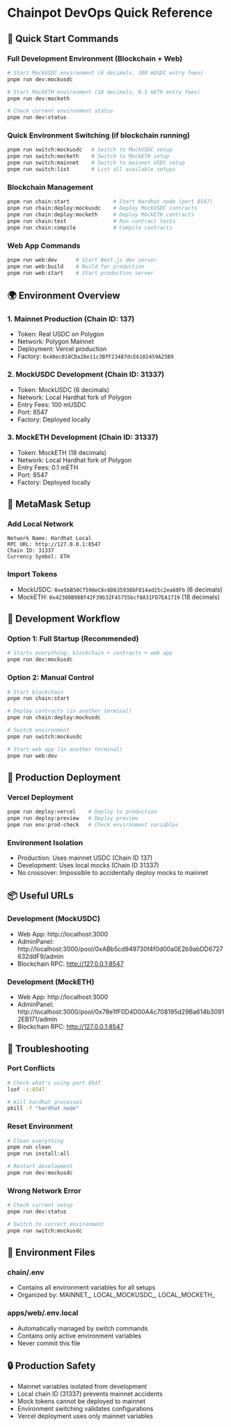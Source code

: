 # Chainpot DevOps Quick Reference

## 🚀 Quick Start Commands

### Full Development Environment (Blockchain + Web)
```bash
# Start MockUSDC environment (6 decimals, 100 mUSDC entry fees)
pnpm run dev:mockusdc

# Start MockETH environment (18 decimals, 0.1 mETH entry fees)
pnpm run dev:mocketh

# Check current environment status
pnpm run dev:status
```

### Quick Environment Switching (if blockchain running)
```bash
pnpm run switch:mockusdc   # Switch to MockUSDC setup
pnpm run switch:mocketh    # Switch to MockETH setup
pnpm run switch:mainnet    # Switch to mainnet USDC setup
pnpm run switch:list       # List all available setups
```

### Blockchain Management
```bash
pnpm run chain:start              # Start Hardhat node (port 8547)
pnpm run chain:deploy:mockusdc    # Deploy MockUSDC contracts
pnpm run chain:deploy:mocketh     # Deploy MockETH contracts
pnpm run chain:test               # Run contract tests
pnpm run chain:compile            # Compile contracts
```

### Web App Commands
```bash
pnpm run web:dev      # Start Next.js dev server
pnpm run web:build    # Build for production
pnpm run web:start    # Start production server
```

## 🌍 Environment Overview

### 1. Mainnet Production (Chain ID: 137)
- Token: Real USDC on Polygon
- Network: Polygon Mainnet
- Deployment: Vercel production
- Factory: `0x40ec018CDa28e11c3BfF23487dcE6102459A25B9`

### 2. MockUSDC Development (Chain ID: 31337)
- Token: MockUSDC (6 decimals)
- Network: Local Hardhat fork of Polygon
- Entry Fees: 100 mUSDC
- Port: 8547
- Factory: Deployed locally

### 3. MockETH Development (Chain ID: 31337)
- Token: MockETH (18 decimals)
- Network: Local Hardhat fork of Polygon
- Entry Fees: 0.1 mETH
- Port: 8547
- Factory: Deployed locally

## 🔧 MetaMask Setup

### Add Local Network
```
Network Name: Hardhat Local
RPC URL: http://127.0.0.1:8547
Chain ID: 31337
Currency Symbol: ETH
```

### Import Tokens
- MockUSDC: `0xe5bB50Cf598eC6c6D635938bF814ad25c2ea68Fb` (6 decimals)
- MockETH: `0x42308B98Bf42F39b32F45755bcf8A31FD7EA1719` (18 decimals)

## 🛝 Development Workflow

### Option 1: Full Startup (Recommended)
```bash
# Starts everything: blockchain + contracts + web app
pnpm run dev:mockusdc
```

### Option 2: Manual Control
```bash
# Start blockchain
pnpm run chain:start

# Deploy contracts (in another terminal)
pnpm run chain:deploy:mockusdc

# Switch environment
pnpm run switch:mockusdc

# Start web app (in another terminal)
pnpm run web:dev
```

## 🚢 Production Deployment

### Vercel Deployment
```bash
pnpm run deploy:vercel    # Deploy to production
pnpm run deploy:preview   # Deploy preview
pnpm run env:prod-check   # Check environment variables
```

### Environment Isolation
- Production: Uses mainnet USDC (Chain ID 137)
- Development: Uses local mocks (Chain ID 31337)
- No crossover: Impossible to accidentally deploy mocks to mainnet

## 📦 Useful URLs

### Development (MockUSDC)
- Web App: http://localhost:3000
- AdminPanel: http://localhost:3000/pool/0xABb5cd949730f4f0d00a0E2b9abDD6727632ddF9/admin
- Blockchain RPC: http://127.0.0.1:8547

### Development (MockETH)
- Web App: http://localhost:3000
- AdminPanel: http://localhost:3000/pool/0x78e1fF0D4D00A4c708195d29Ba614b30912EB171/admin
- Blockchain RPC: http://127.0.0.1:8547

## 🧩 Troubleshooting

### Port Conflicts
```bash
# Check what's using port 8547
lsof -i:8547

# Kill hardhat processes
pkill -f "hardhat node"
```

### Reset Environment
```bash
# Clean everything
pnpm run clean
pnpm run install:all

# Restart development
pnpm run dev:mockusdc
```

### Wrong Network Error
```bash
# Check current setup
pnpm run dev:status

# Switch to correct environment
pnpm run switch:mockusdc
```

## 📄 Environment Files

### chain/.env
- Contains all environment variables for all setups
- Organized by: MAINNET_, LOCAL_MOCKUSDC_, LOCAL_MOCKETH_

### apps/web/.env.local
- Automatically managed by switch commands
- Contains only active environment variables
- Never commit this file

## 🔒 Production Safety

- Mainnet variables isolated from development
- Local chain ID (31337) prevents mainnet accidents
- Mock tokens cannot be deployed to mainnet
- Environment switching validates configurations
- Vercel deployment uses only mainnet variables
